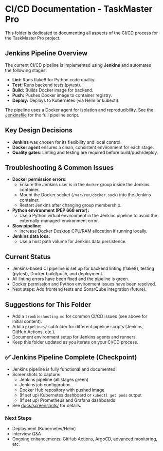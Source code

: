 # CI/CD Documentation - TaskMaster Pro

This folder is dedicated to documenting all aspects of the CI/CD process for the TaskMaster Pro project.

## Jenkins Pipeline Overview

The current CI/CD pipeline is implemented using **Jenkins** and automates the following stages:

- **Lint:** Runs flake8 for Python code quality.
- **Test:** Runs backend tests (pytest).
- **Build:** Builds Docker image for backend.
- **Push:** Pushes Docker image to container registry.
- **Deploy:** Deploys to Kubernetes (via Helm or kubectl).

The pipeline uses a Docker agent for isolation and reproducibility. See the [Jenkinsfile](../Jenkinsfile) for the full pipeline script.

## Key Design Decisions
- **Jenkins** was chosen for its flexibility and local control.
- **Docker agent** ensures a clean, consistent environment for each stage.
- **Quality gates**: Linting and testing are required before build/push/deploy.

## Troubleshooting & Common Issues

- **Docker permission errors:**
  - Ensure the Jenkins user is in the `docker` group inside the Jenkins container.
  - Mount the Docker socket (`/var/run/docker.sock`) into the Jenkins container.
  - Restart Jenkins after changing group membership.
- **Python environment (PEP 668 error):**
  - Use a Python virtual environment in the Jenkins pipeline to avoid the externally-managed-environment error.
- **Slow pipeline:**
  - Increase Docker Desktop CPU/RAM allocation if running locally.
- **Jenkins data loss:**
  - Use a host path volume for Jenkins data persistence.

## Current Status
- Jenkins-based CI pipeline is set up for backend linting (flake8), testing (pytest), Docker build/push, and deployment.
- All linting errors have been fixed and the pipeline is green.
- Docker permission and Python environment issues have been resolved.
- Next steps: Add frontend tests and SonarQube integration (future).

## Suggestions for This Folder
- Add a `troubleshooting.md` for common CI/CD issues (see above for initial content).
- Add a `pipelines/` subfolder for different pipeline scripts (Jenkins, GitHub Actions, etc.).
- Document environment setup for Jenkins agents and runners.
- Keep this folder updated as you iterate on your CI/CD process. 

## ✅ Jenkins Pipeline Complete (Checkpoint)

- Jenkins pipeline is fully functional and documented.
- Screenshots to capture:
  - Jenkins pipeline (all stages green)
  - Jenkins job configuration
  - Docker Hub repository with pushed image
  - (If set up) Kubernetes dashboard or `kubectl get pods` output
  - (If set up) Prometheus and Grafana dashboards
- See [docs/screenshots/](../docs/screenshots/) for details.

### Next Steps
- Deployment (Kubernetes/Helm)
- Interview Q&A
- Ongoing enhancements: GitHub Actions, ArgoCD, advanced monitoring, etc. 